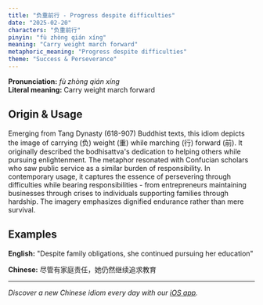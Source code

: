 ```yaml
---
title: "负重前行 - Progress despite difficulties"
date: "2025-02-20"
characters: "负重前行"
pinyin: "fù zhòng qián xíng"
meaning: "Carry weight march forward"
metaphoric_meaning: "Progress despite difficulties"
theme: "Success & Perseverance"
---
```


**Pronunciation:** *fù zhòng qián xíng*  
**Literal meaning:** Carry weight march forward

## Origin & Usage

Emerging from Tang Dynasty (618-907) Buddhist texts, this idiom depicts the image of carrying (负) weight (重) while marching (行) forward (前). It originally described the bodhisattva's dedication to helping others while pursuing enlightenment. The metaphor resonated with Confucian scholars who saw public service as a similar burden of responsibility. In contemporary usage, it captures the essence of persevering through difficulties while bearing responsibilities - from entrepreneurs maintaining businesses through crises to individuals supporting families through hardship. The imagery emphasizes dignified endurance rather than mere survival.

## Examples

**English:** "Despite family obligations, she continued pursuing her education"

**Chinese:** 尽管有家庭责任，她仍然继续追求教育

---

*Discover a new Chinese idiom every day with our [iOS app](https://apps.apple.com/us/app/daily-chinese-idioms/id6670238264).*
